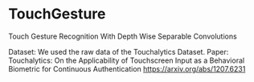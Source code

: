 # TouchGesture
Touch Gesture Recognition With Depth Wise Separable Convolutions

Dataset: We used the raw data of the Touchalytics Dataset.
Paper: Touchalytics: On the Applicability of Touchscreen Input as a Behavioral Biometric for Continuous Authentication
https://arxiv.org/abs/1207.6231
